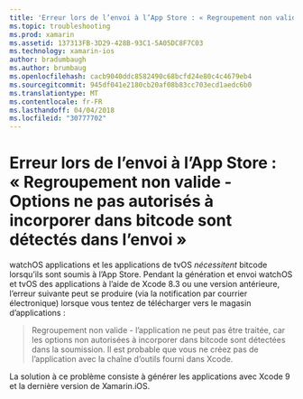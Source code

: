 ```yaml
---
title: 'Erreur lors de l’envoi à l’App Store : « Regroupement non valide - Options ne pas autorisés à incorporer dans bitcode sont détectés dans l’envoi »'
ms.topic: troubleshooting
ms.prod: xamarin
ms.assetid: 137313FB-3D29-428B-93C1-5A05DC8F7C03
ms.technology: xamarin-ios
author: bradumbaugh
ms.author: brumbaug
ms.openlocfilehash: cacb9040ddc8582490c68bcfd24e80c4c4679eb4
ms.sourcegitcommit: 945df041e2180cb20af08b83cc703ecd1aedc6b0
ms.translationtype: MT
ms.contentlocale: fr-FR
ms.lasthandoff: 04/04/2018
ms.locfileid: "30777702"
---
```

# <a name="error-when-submitting-to-app-store-invalid-bundle---options-not-allowed-to-be-embedded-in-bitcode-are-detected-in-the-submission"></a>Erreur lors de l’envoi à l’App Store : « Regroupement non valide - Options ne pas autorisés à incorporer dans bitcode sont détectés dans l’envoi »

watchOS applications et les applications de tvOS _nécessitent_ bitcode lorsqu’ils sont soumis à l’App Store. Pendant la génération et envoi watchOS et tvOS des applications à l’aide de Xcode 8.3 ou une version antérieure, l’erreur suivante peut se produire (via la notification par courrier électronique) lorsque vous tentez de télécharger vers le magasin d’applications :

>Regroupement non valide - l’application ne peut pas être traitée, car les options non autorisées à incorporer dans bitcode sont détectées dans la soumission. Il est probable que vous ne créez pas de l’application avec la chaîne d’outils fourni dans Xcode.

La solution à ce problème consiste à générer les applications avec Xcode 9 et la dernière version de Xamarin.iOS.
